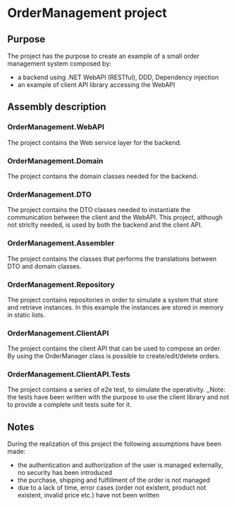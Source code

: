 # OrderManagement project

## Purpose
The project has the purpose to create an example of a small order management system composed by:
- a backend using .NET WebAPI (RESTful), DDD, Dependency injection
- an example of client API library accessing the WebAPI

## Assembly description

### OrderManagement.WebAPI
The project contains the Web service layer for the backend.

### OrderManagement.Domain
The project contains the domain classes needed for the backend.

### OrderManagement.DTO
The project contains the DTO classes needed to instantiate the communication between the client and the WebAPI. This project, although not striclty needed, is used by both the backend and the client API.

### OrderManagement.Assembler
The project contains the classes that performs the translations between DTO and domain classes.

### OrderManagement.Repository
The project contains repositories in order to simulate a system that store and retrieve instances. In this example the instances are stored in memory in static lists.

### OrderManagement.ClientAPI
The project contains the client API that can be used to compose an order.
By using the OrderManager class is possible to create/edit/delete orders.

### OrderManagement.ClientAPI.Tests
The project contains a series of e2e test, to simulate the operativity.
_Note: the tests have been written with the purpose to use the client library and not to provide a complete unit tests suite for it.

## Notes
During the realization of this project the following assumptions have been made:
- the authentication and authorization of the user is managed externally, no security has been introduced
- the purchase, shipping and fulfillment of the order is not managed
- due to a lack of time, error cases (order not existent, product not existent, invalid price etc.) have not been written